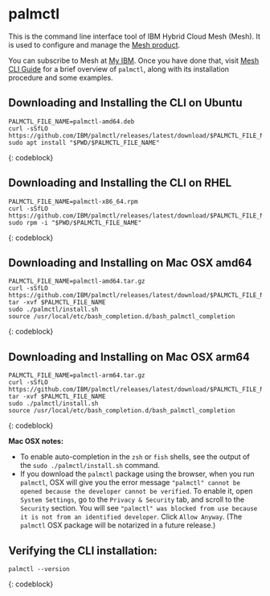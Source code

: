 # palmctl

This is the command line interface tool of IBM Hybrid Cloud Mesh (Mesh). It is used to configure and manage the [Mesh product](https://www.ibm.com/products/hybrid-cloud-mesh).

You can subscribe to Mesh at [My IBM](https://myibm.ibm.com/). Once you have done that, visit [Mesh CLI Guide](https://www.ibm.com/docs/en/hybrid-cloud-mesh-eap?topic=cli-guide) for a brief overview of `palmctl`, along with its installation procedure and some examples.

## Downloading and Installing the CLI on Ubuntu

```
PALMCTL_FILE_NAME=palmctl-amd64.deb
curl -sSfLO https://github.com/IBM/palmctl/releases/latest/download/$PALMCTL_FILE_NAME
sudo apt install "$PWD/$PALMCTL_FILE_NAME"
```
{: codeblock}

## Downloading and Installing the CLI on RHEL

```
PALMCTL_FILE_NAME=palmctl-x86_64.rpm
curl -sSfLO https://github.com/IBM/palmctl/releases/latest/download/$PALMCTL_FILE_NAME
sudo rpm -i "$PWD/$PALMCTL_FILE_NAME"
```
{: codeblock}

## Downloading and Installing on Mac OSX amd64

```
PALMCTL_FILE_NAME=palmctl-amd64.tar.gz
curl -sSfLO https://github.com/IBM/palmctl/releases/latest/download/$PALMCTL_FILE_NAME
tar -xvf $PALMCTL_FILE_NAME
sudo ./palmctl/install.sh
source /usr/local/etc/bash_completion.d/bash_palmctl_completion
```
{: codeblock}

## Downloading and Installing on Mac OSX arm64

```
PALMCTL_FILE_NAME=palmctl-arm64.tar.gz
curl -sSfLO https://github.com/IBM/palmctl/releases/latest/download/$PALMCTL_FILE_NAME
tar -xvf $PALMCTL_FILE_NAME
sudo ./palmctl/install.sh
source /usr/local/etc/bash_completion.d/bash_palmctl_completion
```
{: codeblock}

**Mac OSX notes:**

- To enable auto-completion in the `zsh` or `fish` shells, see the output of the `sudo ./palmctl/install.sh` command.
- If you download the `palmctl` package using the browser, when you run `palmctl`, OSX will give you the error message `"palmctl" cannot be opened because the developer cannot be verified`. To enable it, open `System Settings`, go to the `Privacy & Security` tab, and scroll to the `Security` section. You will see `"palmctl" was blocked from use because it is not from an identified developer`. Click `Allow Anyway`. (The `palmctl` OSX package will be notarized in a future release.)

## Verifying the CLI installation:

```
palmctl --version
```
{: codeblock}

